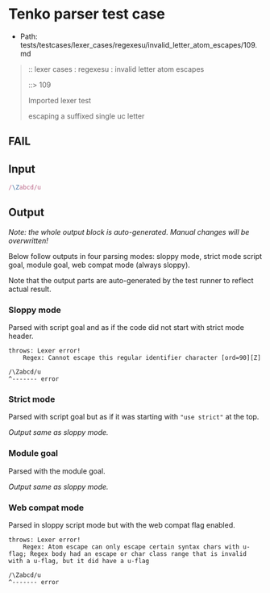 # Tenko parser test case

- Path: tests/testcases/lexer_cases/regexesu/invalid_letter_atom_escapes/109.md

> :: lexer cases : regexesu : invalid letter atom escapes
>
> ::> 109
>
> Imported lexer test
>
> escaping a suffixed single uc letter

## FAIL

## Input

`````js
/\Zabcd/u
`````

## Output

_Note: the whole output block is auto-generated. Manual changes will be overwritten!_

Below follow outputs in four parsing modes: sloppy mode, strict mode script goal, module goal, web compat mode (always sloppy).

Note that the output parts are auto-generated by the test runner to reflect actual result.

### Sloppy mode

Parsed with script goal and as if the code did not start with strict mode header.

`````
throws: Lexer error!
    Regex: Cannot escape this regular identifier character [ord=90][Z]

/\Zabcd/u
^------- error
`````

### Strict mode

Parsed with script goal but as if it was starting with `"use strict"` at the top.

_Output same as sloppy mode._

### Module goal

Parsed with the module goal.

_Output same as sloppy mode._

### Web compat mode

Parsed in sloppy script mode but with the web compat flag enabled.

`````
throws: Lexer error!
    Regex: Atom escape can only escape certain syntax chars with u-flag; Regex body had an escape or char class range that is invalid with a u-flag, but it did have a u-flag

/\Zabcd/u
^------- error
`````

